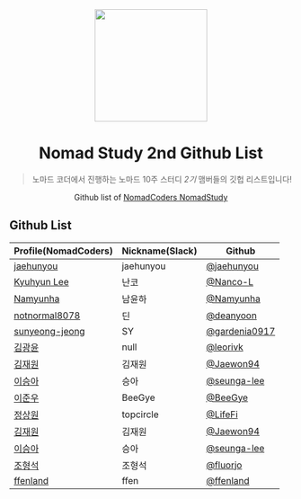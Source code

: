 <div align="center">
    <a href="https://nomadcoders.co/" alt="NomadCoders">
      <img src="../images/NomadCoders.png" width="200" height="200"/>  
    </a>

# Nomad Study 2nd Github List
> 노마드 코더에서 진행하는 노마드 10주 스터디 *2기* 맴버들의 깃헙 리스트입니다!

Github list of [NomadCoders NomadStudy](https://nomadcoders.co/)

</div>

## Github List

| Profile(NomadCoders)                                               | Nickname(Slack)  | Github                                                       |
| ------------------------------------------------------------------ | ---------------- | ------------------------------------------------------------ |
| [jaehunyou](https://nomadcoders.co/users/jaehunyou)                       | jaehunyou          | [@jaehunyou](https://github.com/jaehunyou)          |
| [Kyuhyun Lee](https://nomadcoders.co/users/khlee1992)              | 난코              | [@Nanco-L](https://github.com/Nanco-L)                       |
| [Namyunha](https://nomadcoders.co/users/ajs998)                     | 남윤하            | [@Namyunha](https://github.com/Namyunha)        |
| [notnormal8078](https://nomadcoders.co/users/notnormal8078)                     | 딘            | [@deanyoon](https://github.com/deanyoon)        |
| [sunyeong-jeong](https://nomadcoders.co/users/gardenia1109)        | SY               | [@gardenia0917](https://github.com/gardenia0917)             |
| [김광윤](https://nomadcoders.co/users/leorivk)                       | null       | [@leorivk](https://github.com/leorivk)                       |
| [김재원](https://nomadcoders.co/users/wodnjs3580-B7nYpr)                     | 김재원             | [@Jaewon94](https://github.com/Jaewon94)        |
| [이승아](https://nomadcoders.co/users/lsa3117)                     | 승아             | [@seunga-lee](https://github.com/seunga-lee)        |
| [이준우](https://nomadcoders.co/users/joonwoo8657)                       | BeeGye    | [@BeeGye](https://github.com/BeeGye)                       |
| [정상원](https://nomadcoders.co/users/topcircle)                       | topcircle       | [@LifeFi](https://github.com/LifeFi)                       |
| [김재원](https://nomadcoders.co/users/wodnjs3580-B7nYpr)                     | 김재원             | [@Jaewon94](https://github.com/Jaewon94)        |
| [이승아](https://nomadcoders.co/users/lsa3117)                     | 승아             | [@seunga-lee](https://github.com/seunga-lee)        |
| [조형석](https://nomadcoders.co/users/fluorjo)                       | 조형석             | [@fluorjo](https://github.com/fluorjo)                       |
| [ffenland](https://nomadcoders.co/users/ffenland)                     | ffen              | [@ffenland](https://github.com/ffenland)        |